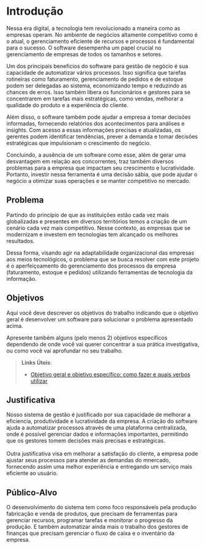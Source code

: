 # Introdução

Nessa era digital, a tecnologia tem revolucionado a maneira como as empresas operam. No ambiente de negócios altamente competitivo como é o atual, o gerenciamento eficiente de recursos e processos é fundamental para o sucesso. O software desempenha um papel crucial no gerenciamento de empresas de todos os tamanhos e setores. 

Um dos principais benefícios do software para gestão de negócio é sua capacidade de automatizar vários processos. Isso significa que tarefas rotineiras como faturamento, gerenciamento de pedidos e de estoque podem ser delegadas ao sistema, economizando tempo e reduzindo as chances de erros. Isso também libera os funcionários e gestores para se concentrarem em tarefas mais estratégicas, como vendas, melhorar a qualidade do produto e a experiência do cliente. 

Além disso, o software também pode ajudar a empresa a tomar decisões informadas, fornecendo relatórios dos acontecimentos para análises e insights. Com acesso a essas informações precisas e atualizadas, os gerentes podem identificar tendências, prever a demanda e tomar decisões estratégicas que impulsionam o crescimento do negócio. 

Concluindo, a ausência de um software como esse, além de gerar uma desvantagem em relação aos concorrentes, traz também diversos problemas para a empresa que impactam seu crescimento e lucratividade. Portanto, investir nessa ferramenta é uma decisão sábia, que pode ajudar o negócio a otimizar suas operações e se manter competitivo no mercado.

## Problema

Partindo do princípio de que as instituições estão cada vez mais globalizadas e presentes em diversos territórios temos a criação de um cenário cada vez mais competitivo. Nesse contexto, as empresas que se modernizam e investem em tecnologias tem alcançado os melhores resultados. 

Dessa forma, visando agir na adaptabilidade organizacional das empresas aos meios tecnológicos, o problema que se busca resolver com este projeto é o aperfeiçoamento do gerenciamento dos processos da empresa (faturamento, estoque e pedidos) utilizando ferramentas de tecnologia da informação. 

## Objetivos

Aqui você deve descrever os objetivos do trabalho indicando que o objetivo geral é desenvolver um software para solucionar o problema apresentado acima. 

Apresente também alguns (pelo menos 2) objetivos específicos dependendo de onde você vai querer concentrar a sua prática investigativa, ou como você vai aprofundar no seu trabalho.
 
> **Links Úteis**:
> - [Objetivo geral e objetivo específico: como fazer e quais verbos utilizar](https://blog.mettzer.com/diferenca-entre-objetivo-geral-e-objetivo-especifico/)

## Justificativa

Nosso sistema de gestão é justificado por sua capacidade de melhorar a eficiencia, produtividade e lucratividade da empresa. A criação do software ajuda a automatizar processos através de uma plataforma centralizada, onde é possível gerenciar dados e informações importantes, permitindo que os gestores tomem decisões mais precisas e estratégicas.
<br> <br>
Outra justificativa visa em melhorar a satisfação do cliente, a empresa pode ajustar seus processos para atender as demandas do mnercado, fornecendo assim uma melhor experiência e entregando um serviço mais eficiente ao usuário. 


## Público-Alvo

O desenvolvimento do sistema tem como foco responsáveis pela produção  fabricação e venda de produtos, que precisam de ferramentas para gerenciar recursos, programar tarefas e monitorar o progresso da produção. E também automatizar ainda mais o trabalho dos gestores de finanças que precisam gerenciar o fluxo de caixa e o inventário da empresa.

